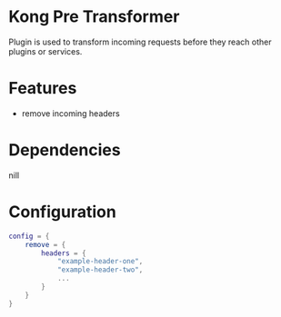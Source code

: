 Kong Pre Transformer
====================

Plugin is used to transform incoming requests before they reach other plugins
or services.

Features
========

- remove incoming headers


Dependencies
============
nill

Configuration
=================================
```lua
config = {
    remove = {
        headers = {
            "example-header-one",
            "example-header-two",
            ...
        }
    }
}
```
